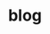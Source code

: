 ---
title: "blog"
permalink: /categories/blog/
layout: category
author_profile: true
taxonomy: blog
---